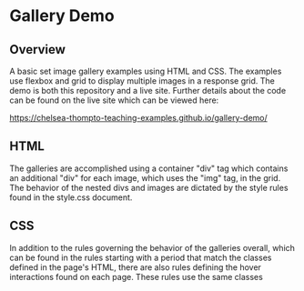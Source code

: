 # Gallery Demo

## Overview
A basic set image gallery examples using HTML and CSS. The examples use flexbox and grid to display multiple images in a response grid. The demo is both this repository and a live site. Further details about the code can be found on the live site which can be viewed here:

https://chelsea-thompto-teaching-examples.github.io/gallery-demo/

## HTML

The galleries are accomplished using a container "div" tag which contains an additional "div" for each image, which uses the "img" tag, in the grid. The behavior of the nested divs and images are dictated by the style rules found in the style.css document. 

## CSS

In addition to the rules governing the behavior of the galleries overall, which can be found in the rules starting with a period that match the classes defined in the page's HTML, there are also rules defining the hover interactions found on each page. These rules use the same classes 
